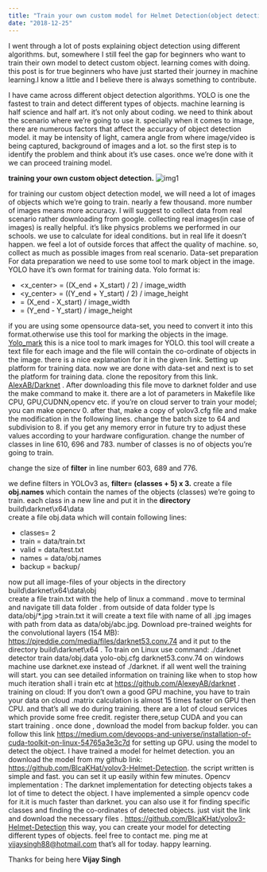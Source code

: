 ```yaml
---
title: "Train your own custom model for Helmet Detection(object detection) using YOLO."
date: "2018-12-25"
---
```


I went through a lot of posts explaining object detection using different algorithms. but, somewhere I still feel the gap for beginners who want to train their own model to detect custom object. learning comes with doing. this post is for true beginners who have just started their journey in machine learning.I know a little and I believe there is always something to contribute.

I have came across different object detection algorithms. YOLO is one the fastest to train and detect different types of objects. machine learning is half science and half art. it’s not only about coding. we need to think about the scenario where we’re going to use it. specially when it comes to image, there are numerous factors that affect the accuracy of object detection model. it may be intensity of light, camera angle from where image/video is being captured, background of images and a lot. so the first step is to identify the problem and think about it’s use cases. once we’re done with it we can proceed training model.

**training your own custom object detection.**
![img1](https://github.com/BlcaKHat/yolov3-Helmet-Detection/blob/master/test_out/img3.jpg)

for training our custom object detection model, we will need a lot of images of objects which we’re going to train. nearly a few thousand. more number of images means more accuracy. I will suggest to collect data from real scenario rather downloading from google. collecting real images(in case of images) is really helpful. it’s like physics problems we performed in our schools. we use to calculate for ideal conditions. but in real life it doesn’t happen. we feel a lot of outside forces that affect the quality of machine. so, collect as much as possible images from real scenario.
Data-set preparation
For data preparation we need to use some tool to mark object in the image. YOLO have it’s own format for training data.
Yolo format is:

 **<object-class> <x> <y> <width> <height>**
- <x_center> = ((X_end + X_start) / 2) / image_width
- <y_center> = ((Y_end + Y_start) / 2) / image_height
- <width> = (X_end - X_start) / image_width
- <height> = (Y_end - Y_start) / image_height

if you are using some opensource data-set, you need to convert it into this format.otherwise use this tool for marking the objects in the image. <a href=" https://github.com/AlexeyAB/Yolo_mark" >Yolo_mark</a> this is a nice tool to mark images for YOLO. this tool will create a text file for each image and the file will contain the co-ordinate of objects in the image. there is a nice explanation for it in the given link.
Setting up platform for training data.
now we are done with data-set and next is to set the platform for training data. clone the repository from this link. <a href="https://github.com/AlexeyAB/darknet">
AlexAB/Darknet</a> . After downloading this file move to darknet folder and use the make command to make it. there are a lot of parameters in Makefile like CPU, GPU,CUDNN,opencv etc. if you’re on cloud server to train your model; you can make opencv 0.
after that, make a copy of yolov3.cfg file and make the modification in the following lines.
change the batch size to 64 and subdivision to 8. if you get any memory error in future try to adjust these values according to your hardware configuration.
change the number of classes in line 610, 696 and 783. number of classes is no of objects you’re going to train.

change the size of **filter** in line number 603, 689 and 776.

we define filters in YOLOv3 as, **filter= (classes + 5) x 3.**
create a file **obj.names** which contain the names of the objects (classes) we’re going to train. each class in a new line and put it in the **directory** build\darknet\x64\data\
create a file obj.data which will contain following lines:
- classes= 2
- train = data/train.txt
- valid = data/test.txt
- names = data/obj.names
- backup = backup/

now put all image-files of your objects in the directory build\darknet\x64\data\obj\
create a file train.txt with the help of linux a command . move to terminal and navigate till data folder . from outside of data folder type
ls data/obj/*.jpg >train.txt
it will create a text file with name of all .jpg images with path from data as data/obj/abc.jpg.
Download pre-trained weights for the convolutional layers (154 MB): https://pjreddie.com/media/files/darknet53.conv.74 and it put to the directory build\darknet\x64 .
To train on Linux use command: ./darknet detector train data/obj.data yolo-obj.cfg darknet53.conv.74
on windows machine use darknet.exe instead of ./darknet.
if all went well the training will start. you can see detailed information on training like when to stop how much iteration shall i train etc at https://github.com/AlexeyAB/darknet .
training on cloud:
If you don’t own a good GPU machine, you have to train your data on cloud .matrix calculation is almost 15 times faster on GPU then CPU. and that’s all we do during training. there are a lot of cloud services which provide some free credit. register there,setup CUDA and you can start training . once done , download the model from backup folder.
you can follow this link https://medium.com/devoops-and-universe/installation-of-cuda-toolkit-on-linux-54765a3e3c7d for setting up GPU.
using the model to detect the object.
I have trained a model for helmet detection. you an download the model from my github link: https://github.com/BlcaKHat/yolov3-Helmet-Detection. the script written is simple and fast. you can set it up easily within few minutes.
Opencv implementation :
The darknet implementation for detecting objects takes a lot of time to detect the object. I have implemented a simple opencv code for it.it is much faster than darknet. you can also use it for finding specific classes and finding the co-ordinates of detected objects. just visit the link and download the necessary files . https://github.com/BlcaKHat/yolov3-Helmet-Detection
this way, you can create your model for detecting different types of objects.
feel free to contact me. ping me at <a>vijaysingh88@hotmail.com</a>
that’s all for today. happy learning.

Thanks for being here 
**Vijay Singh**
